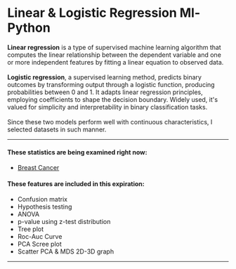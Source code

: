 # Linear & Logistic Regression Ml-Python

**Linear regression** is a type of supervised machine learning algorithm that computes the linear relationship between the dependent variable and one or more independent features by fitting a linear equation to observed data. 
<br/>
<br/>
**Logistic regression**, a supervised learning method, predicts binary outcomes by transforming output through a logistic function, producing probabilities between 0 and 1. It adapts linear regression principles, employing coefficients to shape the decision boundary. Widely used, it's valued for simplicity and interpretability in binary classification tasks.
<br/>
<br/>
Since these two models perform well with continuous characteristics, I selected datasets in such manner.
- - - -
#### These statistics are being examined right now: ####
  * <a href="https://archive.ics.uci.edu/dataset/17/breast+cancer+wisconsin+diagnostic">Breast Cancer<a/> 
#### These features are included in this expiration: ####
  * Confusion matrix
  * Hypothesis testing
  * ANOVA
  * p-value using z-test distribution
  * Tree plot
  * Roc-Auc Curve
  * PCA Scree plot
  * Scatter PCA & MDS 2D-3D graph
- - - -
